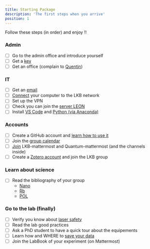 ```yaml
---
title: Starting Package
description: 'The first steps when you arrive'
position: 1
---
```

<alert type="success">
Follow these steps (in order) and enjoy !!
</alert>

### Admin
- [ ] Go to the admin office and introduce yourself
- [ ] Get a [key](/StartingPackage/General#kaba-key)
- [ ] Get an office (complain to [Quentin](mailto:quentin.glorieux@lkb.upmc.fr))

### IT
- [ ] Get an [email](/StartingPackage/Computers_and_network#contact-the-lkb-it-support)
- [ ] [Connect](/StartingPackage/Computers_and_network#adding-a-computer-to-the-network) your computer to the LKB network
- [ ] Set up the VPN
- [ ] Check you can join the [server LEON](/StartingPackage/Computers_and_network#map-a-network-drive)
- [ ] Install [VS Code](/StartingPackage/Tools#vs-code) and [Python (via Anaconda)](/StartingPackage/Tools#python)

### Accounts
- [ ] Create a GitHub account and [learn how to use it](/StartingPackage/Tools#github)
- [ ] Join the [group calendar](/StartingPackage/Tools#google-calendar)
- [ ] [Join](/StartingPackage/Tools#mattermost) LKB-mattermost and Quantum-mattermost (and the channels inside) 
- [ ] Create a [Zotero account](/StartingPackage/Tools#zotero) and join the LKB group
### Learn about science 
- [ ] Read the bibliography of your group
    - [Nano](https://www.zotero.org/groups/4622968/quantumopticslkb/collections/IAUAIBQN)
    - [Rb](https://www.zotero.org/groups/4622968/quantumopticslkb/collections/A6ZSVQFJ)
    - [POL](https://www.zotero.org/groups/4622968/quantumopticslkb/collections/3G4A4BHI) 
### Go to the lab (finally)
- [ ] Verify you know about [laser safety](https://www.dgdr.cnrs.fr/sst/CNPS/guides/doc/lasers/Guide%20Risque%20lies%20aux%20lasers%20v11-2019.pdf)
- [ ] Read the lab good practices 
- [ ] Ask a PhD student to have a quick tour about the equipements
- [ ] Learn how and WHERE to [save your data](/StartingPackage/Data_organisation)
- [ ] Join the LabBook of your experiment (on Mattermost)
